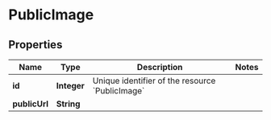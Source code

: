 

# PublicImage


## Properties

| Name | Type | Description | Notes |
|------------ | ------------- | ------------- | -------------|
|**id** | **Integer** | Unique identifier of the resource &#x60;PublicImage&#x60; |  |
|**publicUrl** | **String** |  |  |



